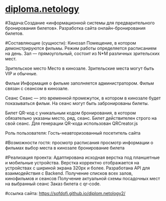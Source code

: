 # [diploma.netology](https://sofdofi.github.io/diplom.netology2/)


#Задача:Создание «информационной системы для предварительного бронирования билетов».
Разработка сайта онлайн-бронирования билетов.

#Составляющие (сущности):
Кинозал
Помещение, в котором демонстрируются фильмы. Режим работы определяется расписанием на день. Зал — прямоугольный, состоит из N*M различных зрительских мест.

Зрительское место
Место в кинозале. Зрительские места могут быть VIP и обычные.

Фильм
Информация о фильме заполняется администратором. Фильм связан с сеансом в кинозале.

Сеанс
Сеанс — это временной промежуток, в котором в кинозале будет показываться фильм. На сеанс могут быть забронированы билеты.

Билет
QR-код c уникальным кодом бронирования, в котором обязательно указаны место, ряд, сеанс. Билет действителен строго на свой сеанс. Для генерации QR-кода использован QRCreator.js

Роль пользователя:
Гость-неавторизованный посетитель сайта

#Возможности гостя:
просмотр расписания
просмотр информации о фильмах
выбор места в кинозале
бронирование билета


#Реализация проекта:
Адаптирована исходная верстка под планшетные и мобильные устройства. Верстка корректно отображается на устройствах с шириной экрана 320px и более.
Разработана API для взаимодействия с Backend.
Получение списков всех залов, кинофильмов и сеансов
Получение актуальной схемы посадочных мест на выбранный сеанс
Заказ билета с qr-code.

#ссылка сайта: https://sofdofi.github.io/diplom.netology2/
